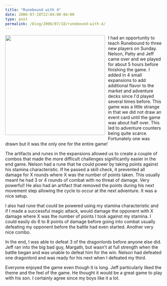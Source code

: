 ```yaml
---
title: "Runebound with 4"
date: 2006-07-18T22:04:00-04:00
type: post
permalink: /blog/2006/07/18/runebound-with-4/
---
```

<a href="https://static.flickr.com/74/191149312_97fc613987_o.jpg" onblur="try {parent.deselectBloggerImageGracefully();} catch(e) {}"><img style="margin: 0pt 10px 10px 0pt; float: left; cursor: pointer; width: 320px;" src="https://static.flickr.com/74/191149312_97fc613987_o.jpg" border="0" alt="" /></a>I had an opportunity to teach Runebound to three new players on Sunday. Nelson, Patty and Jeff came over and we played for about 5 hours before finishing the game. I added in 4 small expansions to add additional flavor to the market and adventure decks since I'd played several times before. This game was a little strange in that we did not draw an event card until the game was about half over. This led to adventure counters being quite scarce. Fortunately one was drawn but it was the only one for the entire game!

The artifacts and runes in the expansions allowed us to create a couple of combos that made the more difficult challenges significantly easier in the end game. Nelson had a rune that he could power by taking points against his stamina characteristic. If he passed a skill check, it prevented all damage for X rounds where X was the number of points taken. This usually meant he had 3 or 4 rounds of combat with no threat of damage. Very powerful! He also had an artifact that removed the points during his next movement step allowing the cycle to occur at the next adventure. It was a nice setup.

I also had rune that could be powered using my stamina characteristic and if I made a successful magic attack, would damage the opponent with X damage where X was the number of points I took against my stamina. I could easily do 6 to 8 points of damage before going into combat usually defeating my opponent before the battle had even started. Another very nice combo.

In the end, I was able to defeat 3 of the dragonlords before anyone else did. Jeff ran into the big bad guy, Margath, but wasn't at full strength when the battle began and was unable to defeat him for the win. Nelson had defeated one dragonlord and was ready for his next when I defeated my third.

Everyone enjoyed the game even though it is long. Jeff particularly liked the theme and the feel of the game. He thought it would be a great game to play with his son. I certainly agree since my boys like it a lot.